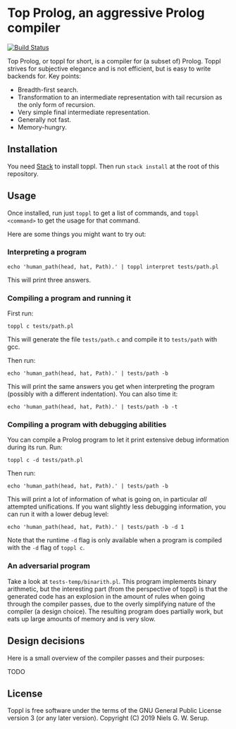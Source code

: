 # Top Prolog, an aggressive Prolog compiler

[![Build Status](https://travis-ci.org/nqpz/toppl.svg?branch=master)](https://travis-ci.org/nqpz/toppl)

Top Prolog, or toppl for short, is a compiler for (a subset of) Prolog.
Toppl strives for subjective elegance and is not efficient, but is easy
to write backends for.  Key points:

  - Breadth-first search.
  - Transformation to an intermediate representation with tail recursion
    as the only form of recursion.
  - Very simple final intermediate representation.
  - Generally not fast.
  - Memory-hungry.


## Installation

You need [Stack](https://docs.haskellstack.org/en/stable/README/) to
install toppl.  Then run `stack install` at the root of this repository.


## Usage

Once installed, run just `toppl` to get a list of commands, and `toppl
<command>` to get the usage for that command.

Here are some things you might want to try out:

### Interpreting a program

```
echo 'human_path(head, hat, Path).' | toppl interpret tests/path.pl
```

This will print three answers.


### Compiling a program and running it

First run:

```
toppl c tests/path.pl
```

This will generate the file `tests/path.c` and compile it to
`tests/path` with gcc.

Then run:

```
echo 'human_path(head, hat, Path).' | tests/path -b
```

This will print the same answers you get when interpreting the program
(possibly with a different indentation).  You can also time it:

```
echo 'human_path(head, hat, Path).' | tests/path -b -t
```


### Compiling a program with debugging abilities

You can compile a Prolog program to let it print extensive debug
information during its run.  Run:

```
toppl c -d tests/path.pl
```

Then run:

```
echo 'human_path(head, hat, Path).' | tests/path -b
```

This will print a lot of information of what is going on, in particular
*all* attempted unifications.  If you want slightly less debugging
information, you can run it with a lower debug level:

```
echo 'human_path(head, hat, Path).' | tests/path -b -d 1
```

Note that the runtime `-d` flag is only available when a program is
compiled with the `-d` flag of `toppl c`.


### An adversarial program

Take a look at `tests-temp/binarith.pl`.  This program implements binary
arithmetic, but the interesting part (from the perspective of toppl) is
that the generated code has an explosion in the amount of rules when
going through the compiler passes, due to the overly simplifying nature
of the compiler (a design choice).  The resulting program does partially
work, but eats up large amounts of memory and is very slow.


## Design decisions

Here is a small overview of the compiler passes and their purposes:

TODO


## License

Toppl is free software under the terms of the GNU General Public
License version 3 (or any later version).  Copyright (C) 2019 Niels
G. W. Serup.
